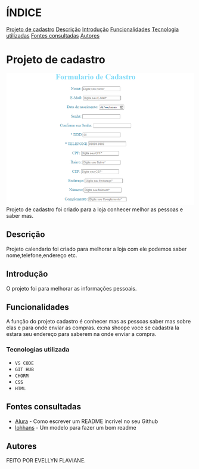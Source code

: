 # ÍNDICE
[Projeto de cadastro](#projeto-de-cadastro)
[Descrição](#descrição)
[Introdução](#introdução)
[Funcionalidades](#funcionalidades)
[Tecnologia utilizadas](#tecnologias-utilizada)
[Fontes consultadas](#fontes-consultadas)
[Autores](#autores)

# Projeto de cadastro
![capa do projeto](img/capa%20do%20projeto.png)
Projeto de cadastro foi criado para a loja conhecer melhor as pessoas e saber mas.
## Descrição
Projeto calendario foi criado para melhorar a loja com ele podemos saber nome,telefone,endereço etc.

## Introdução
O projeto foi para melhorar as informações pessoais.
## Funcionalidades
A função do projeto cadastro é conhecer mas as pessoas saber mas sobre elas e para onde enviar as compras. ex:na shoope voce se cadastra la estara seu endereço para saberem na onde enviar a compra.
### Tecnologias utilizada
* ``VS CODE``
* ``GIT HUB``
* ``CHORM``
* ``CSS``
* ``HTML``
## Fontes consultadas 

* [Alura](https://www.alura.com.br/artigos/escrever-bom-readme) - Como escrever um README incrível no seu Github
* [lohhans](https://gist.github.com/lohhans/f8da0b147550df3f96914d3797e9fb89) - Um modelo para fazer um bom readme

## Autores
FEITO POR EVELLYN FLAVIANE.